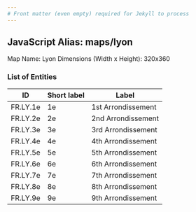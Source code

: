 ```yaml
---
# Front matter (even empty) required for Jekyll to process
---
```


## JavaScript Alias: maps/lyon

Map Name: Lyon
Dimensions (Width x Height): 320x360





### List of Entities

ID | Short label | Label
---|---|---|
FR.LY.1e|1e|1st Arrondissement
FR.LY.2e|2e|2nd Arrondissement
FR.LY.3e|3e|3rd Arrondissement
FR.LY.4e|4e|4th Arrondissement
FR.LY.5e|5e|5th Arrondissement
FR.LY.6e|6e|6th Arrondissement
FR.LY.7e|7e|7th Arrondissement
FR.LY.8e|8e|8th Arrondissement
FR.LY.9e|9e|9th Arrondissement

